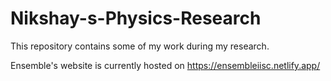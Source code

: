 # Nikshay-s-Physics-Research
This repository contains some of my work during my research.

Ensemble's website is currently hosted on https://ensembleiisc.netlify.app/ 
